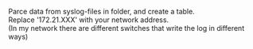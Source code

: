Parce data from syslog-files in folder, and create a table.  
Replace '172.21.XXX' with your network address.  
(In my network there are different switches that write the log in different ways)  
